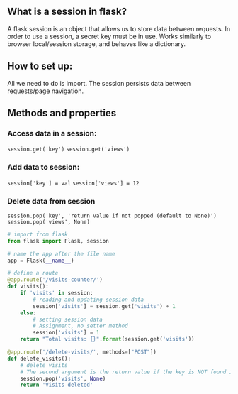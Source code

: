 ## What is a session in flask?
A flask session is an object that allows us to store data between requests. In order to use a session, a secret key must be in use. Works similarly to browser local/session storage, and behaves like a dictionary.

## How to set up:
All we need to do is import. The session persists data between requests/page navigation.

## Methods and properties
### Access data in a session:
`session.get('key')`
`session.get('views')`

### Add data to session:
`session['key'] = val`
`session['views'] = 12`

### Delete data from session
`session.pop('key', 'return value if not popped (default to None)')`
`session.pop('views', None)`

```py
# import from flask
from flask import Flask, session

# name the app after the file name
app = Flask(__name__)

# define a route
@app.route('/visits-counter/')
def visits():
    if 'visits' in session:
        # reading and updating session data
        session['visits'] = session.get('visits') + 1
    else:
        # setting session data
		# Assignment, no setter method
        session['visits'] = 1
    return "Total visits: {}".format(session.get('visits'))

@app.route('/delete-visits/', methods=["POST"])
def delete_visits():
	# delete visits
	# The second argument is the return value if the key is NOT found in the dictionary
    session.pop('visits', None)
    return 'Visits deleted'
```